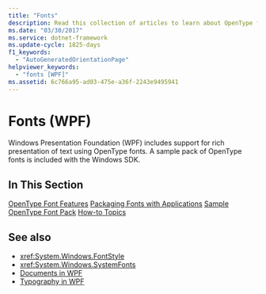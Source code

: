```yaml
---
title: "Fonts"
description: Read this collection of articles to learn about OpenType font support in Windows Presentation Foundation (WPF).
ms.date: "03/30/2017"
ms.service: dotnet-framework
ms.update-cycle: 1825-days
f1_keywords:
  - "AutoGeneratedOrientationPage"
helpviewer_keywords:
  - "fonts [WPF]"
ms.assetid: 6c766a95-ad03-475e-a36f-2243e9495941
---
```

# Fonts (WPF)

Windows Presentation Foundation (WPF) includes support for rich presentation of text using OpenType fonts. A sample pack of OpenType fonts is included with the Windows SDK.

## In This Section

[OpenType Font Features](opentype-font-features.md)
[Packaging Fonts with Applications](packaging-fonts-with-applications.md)
[Sample OpenType Font Pack](sample-opentype-font-pack.md)
[How-to Topics](fonts-how-to-topics.md)

## See also

- <xref:System.Windows.FontStyle>
- <xref:System.Windows.SystemFonts>
- [Documents in WPF](documents-in-wpf.md)
- [Typography in WPF](typography-in-wpf.md)
